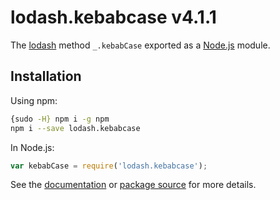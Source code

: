 # lodash.kebabcase v4.1.1

The [lodash](https://lodash.com/) method `_.kebabCase` exported as a [Node.js](https://nodejs.org/) module.

## Installation

Using npm:

```bash
{sudo -H} npm i -g npm
npm i --save lodash.kebabcase
```

In Node.js:

```js
var kebabCase = require('lodash.kebabcase');
```

See the [documentation](https://lodash.com/docs#kebabCase) or [package source](https://github.com/lodash/lodash/blob/4.1.1-npm-packages/lodash.kebabcase) for more details.
